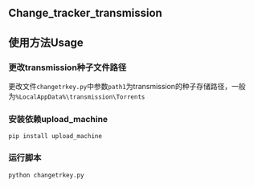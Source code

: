 ## Change_tracker_transmission

## 使用方法Usage
### 更改transmission种子文件路径 
更改文件`changetrkey.py`中参数`path1`为transmission的种子存储路径，一般为`%LocalAppData%\transmission\Torrents`
### 安装依赖upload_machine
```shell
pip install upload_machine
```
### 运行脚本
```shell
python changetrkey.py
```
